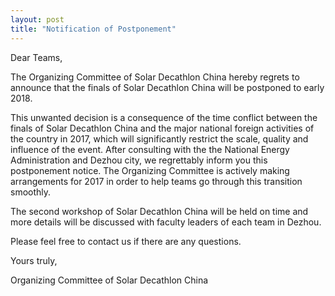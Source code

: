 ```yaml
---
layout: post
title: "Notification of Postponement"
---
```


Dear Teams,

The Organizing Committee of Solar Decathlon China hereby regrets to announce that the finals of Solar Decathlon China will be postponed to early 2018.

This unwanted decision is a consequence of the time conflict between the finals of Solar Decathlon China and the major national foreign activities of the country in 2017, which will significantly restrict the scale, quality and influence of the event. After consulting with the the National Energy Administration and Dezhou city, we regrettably inform you this postponement notice. The Organizing Committee is actively making arrangements for 2017 in order to help teams go through this transition smoothly.

The second workshop of Solar Decathlon China will be held on time and more details will be discussed with faculty leaders of each team in Dezhou.

Please feel free to contact us if there are any questions.

Yours truly,

Organizing Committee of Solar Decathlon China